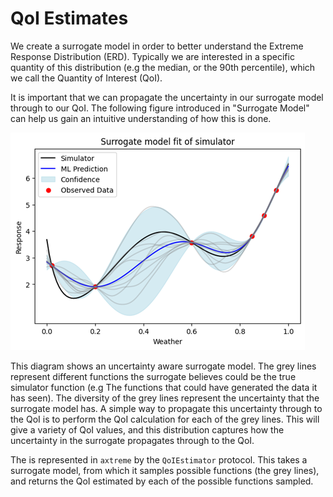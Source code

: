 # QoI Estimates
We create a surrogate model in order to better understand the Extreme Response Distribution (ERD). Typically we are interested in a specific quantity of this distribution (e.g the median, or the 90th percentile), which we call the Quantity of Interest (QoI).

It is important that we can propagate the uncertainty in our surrogate model through to our QoI. The following figure introduced in "Surrogate Model" can help us gain an intuitive understanding of how this is done.

![axtreme_surrogate_model_uncertainty_aware](img/surrogate_model/surrogate_model_uncertainty_aware.png)

This diagram shows an uncertainty aware surrogate model. The grey lines represent different functions the surrogate believes could be the true simulator function (e.g The functions that could have generated the data it has seen). The diversity of the grey lines represent the uncertainty that the surrogate model has. A simple way to propagate this uncertainty through to the QoI is to perform the QoI calculation for each of the grey lines. This will give a variety of QoI values, and this distribution captures how the uncertainty in the surrogate propagates through to the QoI.

The is represented in `axtreme` by the `QoIEstimator` protocol. This takes a surrogate model, from which it samples possible functions (the grey lines), and returns the QoI estimated by each of the possible functions sampled.

